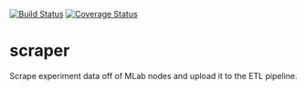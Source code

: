[![Build Status](https://travis-ci.org/m-lab/signal-searcher.svg?branch=master)](https://travis-ci.org/m-lab/signal-searcher)
[![Coverage Status](https://coveralls.io/repos/github/m-lab/scraper/badge.svg?branch=master)](https://coveralls.io/github/m-lab/scraper?branch=master)

# scraper
Scrape experiment data off of MLab nodes and upload it to the ETL pipeline.
